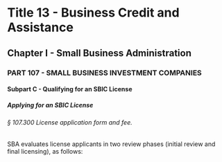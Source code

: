 
# Title 13 - Business Credit and Assistance
## Chapter I - Small Business Administration
### PART 107 - SMALL BUSINESS INVESTMENT COMPANIES
#### Subpart C - Qualifying for an SBIC License
##### Applying for an SBIC License
###### § 107.300 License application form and fee.

SBA evaluates license applicants in two review phases (initial review and final licensing), as follows:
